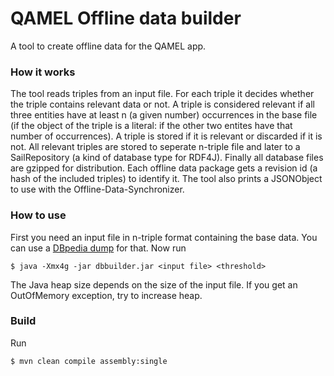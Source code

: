 # QAMEL Offline data builder

A tool to create offline data for the QAMEL app.

### How it works
The tool reads triples from an input file. For each triple it decides whether the triple contains relevant data or not. A triple is considered relevant if all three entities have at least n (a given number) occurrences in the base file (if the object of the triple is a literal: if the other two entites have that number of occurrences). A triple is stored if it is relevant or discarded if it is not. All relevant triples are stored to seperate n-triple file and later to a SailRepository (a kind of database type for RDF4J). Finally all database files are gzipped for distribution. Each offline data package gets a revision id (a hash of the included triples) to identify it. The tool also prints a JSONObject to use with the Offline-Data-Synchronizer.

### How to use
First you need an input file in n-triple format containing the base data. You can use a [DBpedia dump](http://wiki.dbpedia.org/downloads-2016-04) for that.
Now run
```
$ java -Xmx4g -jar dbbuilder.jar <input file> <threshold>
```
The Java heap size depends on the size of the input file. If you get an OutOfMemory exception, try to increase heap.

### Build
Run
```
$ mvn clean compile assembly:single
```
